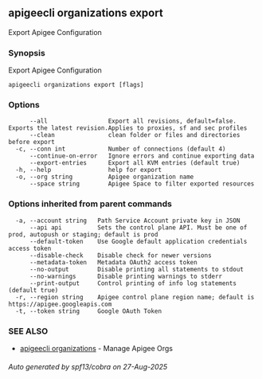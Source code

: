 ## apigeecli organizations export

Export Apigee Configuration

### Synopsis

Export Apigee Configuration

```
apigeecli organizations export [flags]
```

### Options

```
      --all                 Export all revisions, default=false. Exports the latest revision.Applies to proxies, sf and sec profiles
      --clean               clean folder or files and directories before export
  -c, --conn int            Number of connections (default 4)
      --continue-on-error   Ignore errors and continue exporting data
      --export-entries      Export all KVM entries (default true)
  -h, --help                help for export
  -o, --org string          Apigee organization name
      --space string        Apigee Space to filter exported resources
```

### Options inherited from parent commands

```
  -a, --account string   Path Service Account private key in JSON
      --api api          Sets the control plane API. Must be one of prod, autopush or staging; default is prod
      --default-token    Use Google default application credentials access token
      --disable-check    Disable check for newer versions
      --metadata-token   Metadata OAuth2 access token
      --no-output        Disable printing all statements to stdout
      --no-warnings      Disable printing warnings to stderr
      --print-output     Control printing of info log statements (default true)
  -r, --region string    Apigee control plane region name; default is https://apigee.googleapis.com
  -t, --token string     Google OAuth Token
```

### SEE ALSO

* [apigeecli organizations](apigeecli_organizations.md)	 - Manage Apigee Orgs

###### Auto generated by spf13/cobra on 27-Aug-2025
